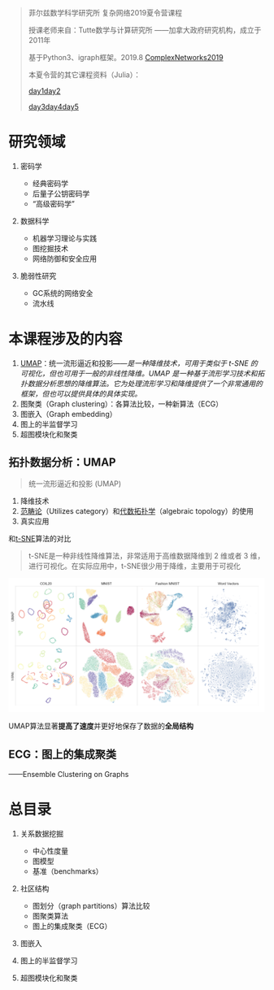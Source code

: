 > 菲尔兹数学科学研究所 复杂网络2019夏令营课程
>
> 授课老师来自：Tutte数学与计算研究所 ——加拿大政府研究机构，成立于2011年
>
> 基于Python3、igraph框架。2019.8 [ComplexNetworks2019](https://github.com/ftheberge/ComplexNetworks2019)
>
> 本夏令营的其它课程资料（Julia）：
>
> [day1day2](https://github.com/bkamins/ComplexNetworks2019)
>
> [day3day4day5](https://github.com/pszufe/ComplexNetworks2019)

# 研究领域

1. 密码学
   - 经典密码学
   - 后量子公钥密码学
   - “高级密码学”

2. 数据科学
   - 机器学习理论与实践
   - 图挖掘技术
   - 网络防御和安全应用

3. 脆弱性研究
   - GC系统的网络安全
   - 流水线

# 本课程涉及的内容

1. [UMAP](https://blog.csdn.net/bashendixie5/article/details/124400062)：统一流形逼近和投影——*是一种降维技术，可用于类似于 t-SNE 的可视化，但也可用于一般的非线性降维。UMAP 是一种基于流形学习技术和拓扑数据分析思想的降维算法。它为处理流形学习和降维提供了一个非常通用的框架，但也可以提供具体的具体实现。*
2. 图聚类（Graph clustering）：各算法比较，一种新算法（ECG）
3. 图嵌入（Graph embedding）
4. 图上的半监督学习
5. 超图模块化和聚类

## 拓扑数据分析：UMAP

> 统一流形逼近和投影 (UMAP) 

1. 降维技术
2. [范畴论](https://zhuanlan.zhihu.com/p/527510520)（Utilizes category）和[代数拓扑学](https://www.zhihu.com/topic/20008661/top-answers)（algebraic topology）的使用
3. 真实应用

和[t-SNE](https://blog.csdn.net/sinat_20177327/article/details/80298645)算法的对比

> t-SNE是一种非线性降维算法，非常适用于高维数据降维到 2 维或者 3 维，进行可视化。在实际应用中，t-SNE很少用于降维，主要用于可视化

![image-20221125002806809](1绪论/image-20221125002806809.png)

UMAP算法显著**提高了速度**并更好地保存了数据的**全局结构**

## ECG：图上的集成聚类

——Ensemble Clustering on Graphs

# 总目录

1. 关系数据挖掘
   - 中心性度量
   - 图模型
   - 基准（benchmarks）

2. 社区结构
   - 图划分（graph partitions）算法比较
   - 图聚类算法
   - 图上的集成聚类（ECG）

3. 图嵌入
4. 图上的半监督学习
5. 超图模块化和聚类